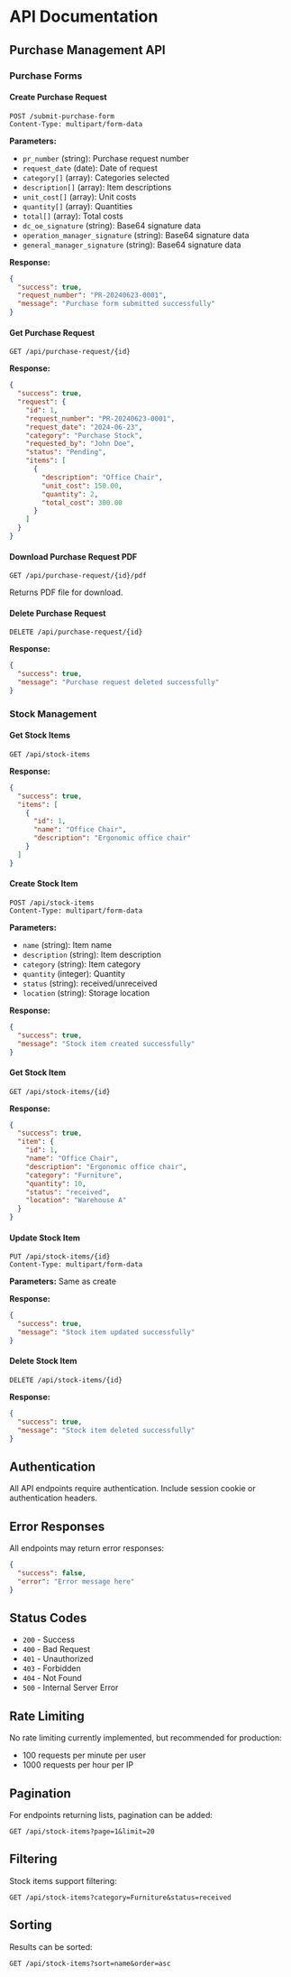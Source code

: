 # API Documentation

## Purchase Management API

### Purchase Forms

#### Create Purchase Request
```http
POST /submit-purchase-form
Content-Type: multipart/form-data
```

**Parameters:**
- `pr_number` (string): Purchase request number
- `request_date` (date): Date of request
- `category[]` (array): Categories selected
- `description[]` (array): Item descriptions
- `unit_cost[]` (array): Unit costs
- `quantity[]` (array): Quantities
- `total[]` (array): Total costs
- `dc_oe_signature` (string): Base64 signature data
- `operation_manager_signature` (string): Base64 signature data
- `general_manager_signature` (string): Base64 signature data

**Response:**
```json
{
  "success": true,
  "request_number": "PR-20240623-0001",
  "message": "Purchase form submitted successfully"
}
```

#### Get Purchase Request
```http
GET /api/purchase-request/{id}
```

**Response:**
```json
{
  "success": true,
  "request": {
    "id": 1,
    "request_number": "PR-20240623-0001",
    "request_date": "2024-06-23",
    "category": "Purchase Stock",
    "requested_by": "John Doe",
    "status": "Pending",
    "items": [
      {
        "description": "Office Chair",
        "unit_cost": 150.00,
        "quantity": 2,
        "total_cost": 300.00
      }
    ]
  }
}
```

#### Download Purchase Request PDF
```http
GET /api/purchase-request/{id}/pdf
```

Returns PDF file for download.

#### Delete Purchase Request
```http
DELETE /api/purchase-request/{id}
```

**Response:**
```json
{
  "success": true,
  "message": "Purchase request deleted successfully"
}
```

### Stock Management

#### Get Stock Items
```http
GET /api/stock-items
```

**Response:**
```json
{
  "success": true,
  "items": [
    {
      "id": 1,
      "name": "Office Chair",
      "description": "Ergonomic office chair"
    }
  ]
}
```

#### Create Stock Item
```http
POST /api/stock-items
Content-Type: multipart/form-data
```

**Parameters:**
- `name` (string): Item name
- `description` (string): Item description
- `category` (string): Item category
- `quantity` (integer): Quantity
- `status` (string): received/unreceived
- `location` (string): Storage location

**Response:**
```json
{
  "success": true,
  "message": "Stock item created successfully"
}
```

#### Get Stock Item
```http
GET /api/stock-items/{id}
```

**Response:**
```json
{
  "success": true,
  "item": {
    "id": 1,
    "name": "Office Chair",
    "description": "Ergonomic office chair",
    "category": "Furniture",
    "quantity": 10,
    "status": "received",
    "location": "Warehouse A"
  }
}
```

#### Update Stock Item
```http
PUT /api/stock-items/{id}
Content-Type: multipart/form-data
```

**Parameters:** Same as create

**Response:**
```json
{
  "success": true,
  "message": "Stock item updated successfully"
}
```

#### Delete Stock Item
```http
DELETE /api/stock-items/{id}
```

**Response:**
```json
{
  "success": true,
  "message": "Stock item deleted successfully"
}
```

## Authentication

All API endpoints require authentication. Include session cookie or authentication headers.

## Error Responses

All endpoints may return error responses:

```json
{
  "success": false,
  "error": "Error message here"
}
```

## Status Codes

- `200` - Success
- `400` - Bad Request
- `401` - Unauthorized
- `403` - Forbidden
- `404` - Not Found
- `500` - Internal Server Error

## Rate Limiting

No rate limiting currently implemented, but recommended for production:
- 100 requests per minute per user
- 1000 requests per hour per IP

## Pagination

For endpoints returning lists, pagination can be added:

```http
GET /api/stock-items?page=1&limit=20
```

## Filtering

Stock items support filtering:

```http
GET /api/stock-items?category=Furniture&status=received
```

## Sorting

Results can be sorted:

```http
GET /api/stock-items?sort=name&order=asc
```